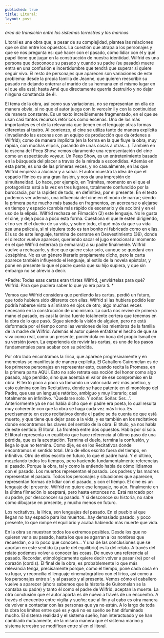 ```yaml
---
published: true
title: Litoral: 
layout: post
---
```

*área de transición entre los sistemas terrestres y los marinos*


Litoral es una obra que, a pesar de su complejidad, plantea las relaciones que se dan entre los opuestos. La cuestión que atrapa a los personajes y que se nos pregunta es: qué hacer con el pasado, cómo lidiar con él y qué papel tiene que jugar en la construcción de nuestra identidad. Wilfrid es una persona que desconoce su pasado y cuando su padre (su pasado) muere entra en una confusión e incertidumbre que tendrá que superar si quiere seguir vivo. El resto de personajes que aparecen son variaciones de este problema: desde la propia familia de Jeanne, que quieren reescribir su pasado no dejando enterrar al marido de su hermana en el mismo lugar en el que ella está; hasta Amé que directamente querría destruirlo y no dejar ninguna constancia de él. 

El tema de la obra, así como sus variaciones, no se representan en ella de manera obvia, si no que el autor juega con lo verosímil y con la continuidad de manera constante. Es un texto increíblemente fragmentado, en el que se usan casi tantos recursos retóricos como escenas. Uno de los más importantes es el de la relevancia que tienen en el lenguaje otras formas diferentes al teatro.
 Al comienzo, el cine se utiliza tanto de manera explícita (invadiendo las escenas con un equipo de producción que da órdenes a Wilfrid); como de manera implícita (en la forma en la que fluye la obra, muy rápida, con muchas elipsis, pasando de unas cosas a otras…).  También en la escena del Peep Show, vemos claramente una representación del cine como un espectáculo voyeur. Un Peep Show, es un entretenimiento basado en la búsqueda del placer a través de la mirada a escondidas. Además en esta parte, es una de las primeras veces, y no casualmente, en las que Wilfrid empieza a alucinar y a soñar.
 El autor muestra la idea de que el espacio fílmico es una gran ilusión, y nos da una impresión de simultaneidad. Lo hace, por ejemplo, en Trámites, momento en el que el protagonista está a la vez en tres lugares, totalmente confundido por la burocracia, por la rapidez de todo, en definitiva, por el presente. En el texto podemos ver además, una influencia del cine en el modo de narrar; siendo la primera parte mucho más basada en fragmentos, en acercarse o alejarse en tiempo y espacio (cambia más rápido de escenario y de acción) y en el uso de la elipsis. 
 Wilfrid  rechaza en Filmación (2) este lenguaje. No le gusta el cine, y  deja poco a poco esta forma.  Cuestiona el que le estén dirigiendo, el no ser él el dueño de su vida, y sobre todo, el qué más da que su vida sea una película, si ni siquiera todo es tan bonito ni fabricado como en ellas. El uso de este lenguaje, termina de cerrarse en Desvestimiento (39), donde el director vuelve aparecer, queriendo sacar el jugo emocional al momento en el que Wilfrid enterrará (o enmarará) a su padre finalmente. Wilfrid vuelve a rechazarlo, y dice que quiere estar solo, aunque se quedará con Joséphine. 
No es un género literario propiamente dicho, pero la carta aparece también influyendo el lenguaje, al estilo de la novela epistolar, y pone en presente lo que el padre quería que su hijo supiera, y que sin embargo no se atrevió a decir. 

*Padre: Todas esas cartas eran tristes Wilfrid, ¿enviártelas para qué?
Wilfrid: Para que pudiera saber lo que yo era para ti. *

Vemos que Wilfrid considera que perdiendo las cartas, perdió un futuro, que todo hubiera sido diferente con ellas. Wilfrid si las hubiera podido leer podría haberse visto a sí mismo en ojos de otro, algo muchas veces necesario en la construcción de uno mismo. La carta nos revive de primera mano el pasado, es casi la única fuente totalmente certera que tenemos en la obra de lo que pasó. Sigue siendo la visión de alguien, pero no está deformada por el tiempo como las versiones de los miembros de la familia de la madre de Wilfrid. Además el autor quiere enfatizar el hecho de que se viva como real, como un presente, poniéndola en boca del propio Ismail en su versión joven.  La experiencia de revivir las cartas, es uno de los pasos fundamentales para acabar con su pérdida. 

Por otro lado encontramos la lírica, que aparece progresivamente y en momentos se manifiesta de manera explícita. El Caballero Guiromelan es de los primeros personajes en representar esto, cuando recita la Promesa, en la primera parte AQUÍ. Esto no solo retrata esa noción del honor como algo pasado, algo perdido, sino que acentúa el valor de ese compromiso en la obra. El texto poco a poco va tomando un valor cada vez más poético, y esto culmina con los Recitativos, donde se hace patente en el monólogo del Padre, que usa un lenguaje retórico, ambiguo y muy literario; casi totalmente en infinitivo. “Quedarse solo. Y soñar. Soñar. Ser...”. Anteriormente ya se nos había dicho que el padre era poeta, lo cual resulta muy coherente con que la obra se haga cada vez más lírica. Es precisamente en estos recitativos donde el padre se da cuenta de que está muerto, y que tiene que dejar paso a la vida, y es también en los recitativos donde encontramos las claves del sentido de la obra. 
El título, ya nos habla de este sentido: El litoral. La frontera entre dos opuestos. Habla por sí solo. El litoral representa un equilibrio que hace referencia al último paso de una pérdida, que es la aceptación. Termina el duelo, termina la confusión, y llega lo que no termina. Como dije, es en los Recitativos donde encontramos el sentido total. Uno de ellos escrito fuera del tiempo, en infinitivo. Otro de ellos escrito en futuro, lo que el padre hará. Y el último, mezclando todos los tiempos, pero haciendo fundamentalmente referencias al pasado. Porque la obra, tal y como la entiendo habla de cómo lidiamos con el pasado. Los muertos representan el pasado. Los padres y las madres representan el pasado.  Todos los personajes y situaciones que aparecen, representan formas de lidiar con el pasado, y con el tiempo. El cine es un lenguaje del presente. Wilfrid no quiere ese lenguaje, no aún. Finalmente en la última filmación lo aceptará, pero hasta entonces no. Está marcado por su padre, por desconocer su pasado. Y si desconoce su historia, no sabe cómo dibujarse en presente, y mucho menos en futuro. 

Los recitativos, la lírica, son lenguajes del pasado. En el pueblo al que llegan no hay espacio para los muertos...hay demasiado pasado, y poco presente, lo que rompe el equilibrio y acaba habiendo más muerte que vida. 


En la obra se muestran todos los extremos posibles. Desde los que no quieren ver a su pasado, hasta los que se agarran a los nombres que recuerdan, o a lo poco que conocen… Y una de las conclusiones que se aportan en este sentido (a parte del equilibrio) es la del relato. A través del relato podemos volver a conocer las cosas. De nuevo una referencia al pasado. Recordar, etimológicamente quiere decir volver a pasar (re) por el corazón (cordis). El final de la obra, es probablemente lo que más relevancia tenga, precisamente porque, como el tiempo, pone cada cosa en su lugar, y reconcilia el lenguaje cinematográfico con el lírico, así como a los personajes entre sí, y al pasado y al presente. Vemos cómo el caballero vuelve a aparecer (ahora sabemos que la historia de Guiromelan se la contaba su padre) y tanto él como el padre de Wilfrid, aceptan la muerte. La otra conclusión que el autor aporta es de nuevo a través de un encuentro. A través el encuentro entre vigilia y sueño; que al fin y al cabo es otra manera de volver a contactar con las personas que ya no están. A lo largo de toda la obra los límites entre qué es y qué no es sueño se han difuminado mucho. El sistema realidad y el sistema sueño, han interactuado y se han cambiado mutuamente, de la misma manera que el sistema marino y sistema terrestre se modifican entre sí en el litoral. 

***